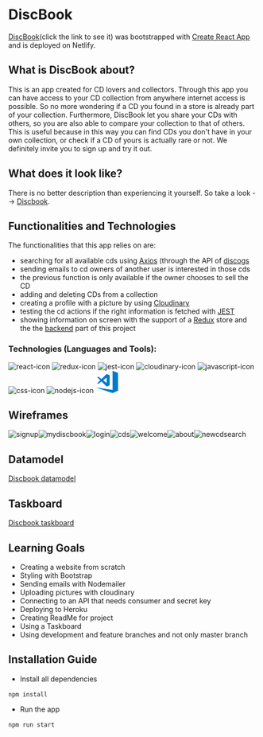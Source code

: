 # DiscBook

[DiscBook](https://discbook.netlify.com)(click the link to see it) was bootstrapped with [Create React App](https://github.com/facebook/create-react-app) and is deployed on Netlify.

## What is DiscBook about?

This is an app created for CD lovers and collectors. Through this app you can have access to your CD collection from anywhere internet access is possible. So no more wondering if a CD you found in a store is already part of your collection. Furthermore, DiscBook let you share your CDs with others, so you are also able to compare your collection to that of others. This is useful because in this way you can find CDs you don't have in your own collection, or check if a CD of yours is actually rare or not. We definitely invite you to sign up and try it out.

## What does it look like?

There is no better description than experiencing it yourself. So take a look --> [Discbook](https://discbook.netlify.com).

## Functionalities and Technologies

The functionalities that this app relies on are:

- searching for all available cds using [Axios](https://www.npmjs.com/package/axios) (through the API of [discogs](https://www.discogs.com)
- sending emails to cd owners of another user is interested in those cds
- the previous function is only available if the owner chooses to sell the CD
- adding and deleting CDs from a collection
- creating a profile with a picture by using [Cloudinary](https://cloudinary.com)
- testing the cd actions if the right information is fetched with [JEST](https://jestjs.io/)
- showing information on screen with the support of a [Redux](https://redux.js.org/) store and the the [backend](https://github.com/Jannis-Passalis/DiscBook-Server) part of this project

### Technologies (Languages and Tools):

<img src="https://seeklogo.com/images/R/react-logo-7B3CE81517-seeklogo.com.png" alt="react-icon" height="45"/> <img src="https://seeklogo.com/images/R/redux-logo-9CA6836C12-seeklogo.com.png" alt="redux-icon" height="45"/> <img src="https://jestjs.io/img/jest.png" alt="jest-icon" height="45"/> <img src="https://seeklogo.com/images/C/cloudinary-logo-91D46BA298-seeklogo.com.png" alt="cloudinary-icon" height="45" /> <img src="https://upload.wikimedia.org/wikipedia/commons/thumb/9/99/Unofficial_JavaScript_logo_2.svg/480px-Unofficial_JavaScript_logo_2.svg.png" alt="javascript-icon" height="45" /> <img src="https://upload.wikimedia.org/wikipedia/commons/thumb/d/d5/CSS3_logo_and_wordmark.svg/1200px-CSS3_logo_and_wordmark.svg.png" alt="css-icon" height="45" /> <img src="https://www.pikpng.com/pngl/m/430-4309640_js-logo-nodejs-logo-clipart.png" alt="nodejs-icon" height="45" /> <img src="https://raw.githubusercontent.com/github/explore/80688e429a7d4ef2fca1e82350fe8e3517d3494d/topics/visual-studio-code/visual-studio-code.png" alt="vs code-icon" height="45" />

## Wireframes

<img src="wireframePictures/ScreenshotSignUp.png" alt="signup" height="270"/><img src="wireframePictures/ScreenshotMyDiscbook.png" alt="mydiscbook" height="270"/><img src="wireframePictures/ScreenshotDiscBookLogin.png" alt="login" height="270"/><img src="wireframePictures/ScreenshotCDs.png" alt="cds" height="270"/><img src="wireframePictures/ScreenshotWelcome.png" alt="welcome" height="270"/><img src="wireframePictures/ScreenshotDiscbookAbout.png" alt="about" height="270"/><img src="wireframePictures/ScreenshotSearchNewCD.png" alt="newcdsearch" height="270"/>

## Datamodel

[Discbook datamodel](https://dbdiagram.io/d/5fbba0563a78976d7b7d0aea)

## Taskboard

[Discbook taskboard](https://github.com/users/Jannis-Passalis/projects/1)

## Learning Goals

- Creating a website from scratch
- Styling with Bootstrap
- Sending emails with Nodemailer
- Uploading pictures with cloudinary
- Connecting to an API that needs consumer and secret key
- Deploying to Heroku
- Creating ReadMe for project
- Using a Taskboard
- Using development and feature branches and not only master branch

## Installation Guide

- Install all dependencies

```
npm install
```

- Run the app

```
npm run start
```
